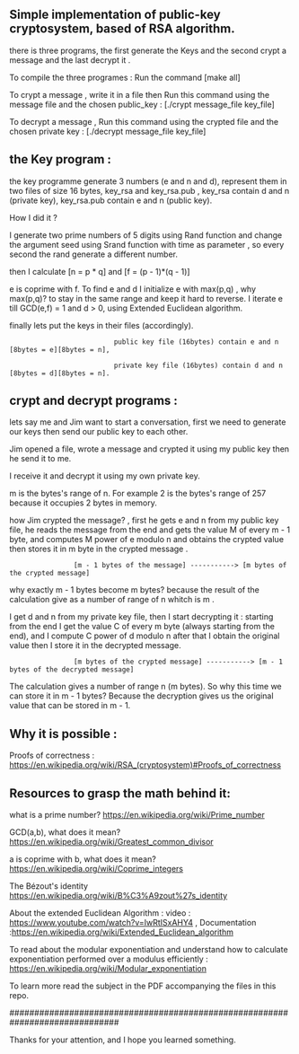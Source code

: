 ## Simple implementation of  public-key cryptosystem, based of RSA algorithm.
there is three programs, the first generate the Keys and the second crypt a message and the last decrypt it .

To compile the three programes : Run the command [make all]

To crypt a message , write it in a file then Run this command using the message file and the chosen public_key : [./crypt message_file key_file]

To decrypt a message , Run this command using the crypted file and the chosen private key : [./decrypt message_file key_file]

## the Key program :
the key programme generate 3 numbers (e and n and d), represent them in two files of size 16 bytes, key_rsa and key_rsa.pub , key_rsa contain d and n (private key), key_rsa.pub contain e and n (public key).

How I did it ?

I generate two prime numbers of 5 digits using Rand function and change the argument seed using Srand function with time as parameter , so every second the rand generate a different number.

then I calculate [n = p * q] and [f = (p - 1)*(q - 1)]

e is coprime with f. To find e and d I initialize e with max(p,q) , why max(p,q)? to stay in the same range and keep it hard to reverse. I iterate e till GCD(e,f) = 1 and d > 0,  using Extended Euclidean algorithm.

finally lets put the keys in their files (accordingly). 
                              
                              public key file (16bytes) contain e and n [8bytes = e][8bytes = n],

                              private key file (16bytes) contain d and n [8bytes = d][8bytes = n].

## crypt and decrypt programs : 
lets say me and Jim want to start a conversation, first we need to generate our keys then send our public key to each other.

Jim opened a file, wrote a message and crypted it using my public key then he send it to me.

I receive it and decrypt it using my own private key.

m is the bytes's range of n. For example 2 is the bytes's range of 257 because it occupies 2 bytes in memory.

how Jim crypted the message? , first he gets e and n from my public key file, he reads the message from the end and gets the value M of every m - 1 byte, and computes M power of e modulo n and obtains the crypted value then stores it in m byte in the crypted message .

                    [m - 1 bytes of the message] -----------> [m bytes of the crypted message]

why exactly m - 1 bytes become m bytes? because the result of the calculation give as a number of range of n whitch is m .

I get d and n from my private key file, then I start decrypting it : starting from the end I get the value C of every m byte (always starting from the end), and I compute C power of d modulo n after that I obtain the original value then I store it in the decrypted message.

                    [m bytes of the crypted message] -----------> [m - 1 bytes of the decrypted message]

The calculation gives a number of range n (m bytes). So why this time we can store it in m - 1 bytes? Because the decryption gives us the original value that can be stored in m - 1.

## Why it is possible :
Proofs of correctness : https://en.wikipedia.org/wiki/RSA_(cryptosystem)#Proofs_of_correctness 


## Resources to grasp the math behind it:

what is a prime number? https://en.wikipedia.org/wiki/Prime_number 

GCD(a,b), what does it mean? https://en.wikipedia.org/wiki/Greatest_common_divisor

a is coprime with b, what does it mean? https://en.wikipedia.org/wiki/Coprime_integers

The Bézout's identity  https://en.wikipedia.org/wiki/B%C3%A9zout%27s_identity

About the extended Euclidean Algorithm : video : https://www.youtube.com/watch?v=IwRtISxAHY4 , Documentation :https://en.wikipedia.org/wiki/Extended_Euclidean_algorithm

To read about the modular exponentiation and understand how to calculate exponentiation performed over a modulus efficiently : https://en.wikipedia.org/wiki/Modular_exponentiation

To learn more read the subject in the PDF accompanying the files in this repo.

############################################################################## 

Thanks for your attention, and I hope you learned something.


